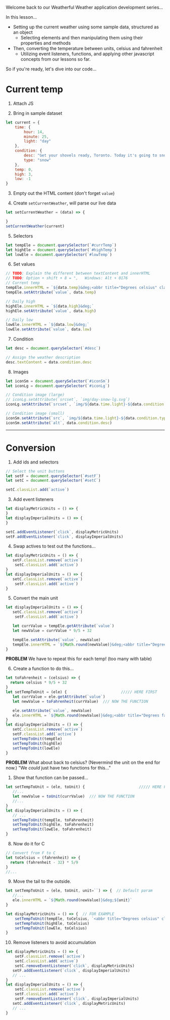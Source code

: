 Welcome back to our Weatherful Weather application development series...

In this lesson...
- Setting up the current weather using some sample data, structured as an object
   - Selecting elements and then manipulating them using their properties and methods
- Then, converting the temperature between units, celsius and fahrenheit
   - Utilizing event listeners, functions, and applying other javascript concepts from our lessons so far.

So if you're ready, let's dive into our code...


# Current temp

<!-- *************************************** -->
1. Attach JS


<!-- *************************************** -->
2. Bring in sample dataset
```js
let current = {
	time: {
		hour: 14,
		minute: 25,
		light: "day"
	},
	condition: {
		desc: "Get your shovels ready, Toronto. Today it's going to snow!",
		type: "snow"
	},
	temp: 0,
	high: 3,
	low: -1
}
```


<!-- *************************************** -->
3. Empty out the HTML content (don't forget `value`)


<!-- *************************************** -->
4. Create `setCurrentWeather`, will parse our live data

```js
let setCurrentWeather = (data) => {

}
setCurrentWeather(current)
```


<!-- *************************************** -->
5. Selectors
```js
let tempEle = document.querySelector(`#currTemp`)
let highEle = document.querySelector(`#highTemp`)
let lowEle = document.querySelector(`#lowTemp`)
```


<!-- *************************************** -->
6. Set values

```js
// TODO: Explain the different between textContent and innerHTML
// TODO: Option + shift + 8 = °,   Windows: Alt + 0176
// Current temp
tempEle.innerHTML = `${data.temp}&deg;<abbr title="Degrees celsius" class="unit">C</abbr>` //! HERE
tempEle.setAttribute(`value`, data.temp)

// Daily high
highEle.innerHTML = `${data.high}&deg;`
highEle.setAttribute(`value`, data.high)

// Daily low
lowEle.innerHTML = `${data.low}&deg;`
lowEle.setAttribute(`value`, data.low)
```


<!-- *************************************** -->
7. Condition 

```js
let desc = document.querySelector(`#desc`)

// Assign the weather description
desc.textContent = data.condition.desc
```

<!-- *************************************** -->
8. Images

```js
let iconSm = document.querySelector(`#iconSm`)
let iconLg = document.querySelector(`#iconLg`)

// Condition image (large)
// iconLg.setAttribute(`srcset`, `img/day-snow-lg.svg`)
iconLg.setAttribute(`srcset`, `img/${data.time.light}-${data.condition.type}-lg.svg`)

// Condition image (small)
iconSm.setAttribute(`src`, `img/${data.time.light}-${data.condition.type}-sm.svg`)
iconSm.setAttribute(`alt`, data.condition.desc)
```


----


# Conversion


<!-- *************************************** -->
1. Add ids and selectors

```js
// Select the unit buttons
let setF = document.querySelector(`#setF`)
let setC = document.querySelector(`#setC`)

setC.classList.add(`active`)
```

<!-- *************************************** -->
3. Add event listeners

```js
let displayMetricUnits = () => {
}
let displayImperialUnits = () => {
}

setC.addEventListener(`click`, displayMetricUnits)
setF.addEventListener(`click`, displayImperialUnits)
```

<!-- *************************************** -->
4. Swap actives to test out the functions...

```js
let displayMetricUnits = () => {
   setF.classList.remove(`active`)
	setC.classList.add(`active`)
}
let displayImperialUnits = () => {
   setC.classList.remove(`active`)
	setF.classList.add(`active`)
}
```

<!-- *************************************** -->
5. Convert the main unit

```js
let displayImperialUnits = () => {
   setC.classList.remove(`active`)
	setF.classList.add(`active`)

   let currValue = tempEle.getAttribute(`value`)
   let newValue = currValue * 9/5 + 32

   tempEle.setAttribute(`value`, newValue)
   tempEle.innerHTML = `${Math.round(newValue)}&deg;<abbr title="Degrees fahrenheit" class="unit">F</abbr>`
}
```
**PROBLEM**  We have to repeat this for each temp! (too many with table)


<!-- *************************************** -->
6. Create a function to do this...

```js
let toFahrenheit = (celsius) => {
  return celsius * 9/5 + 32
}
let setTempToUnit = (ele) {                        ///// HERE FIRST
   let currValue = ele.getAttribute(`value`)
   let newValue = toFahrenheit(currValue)  /// NOW THE FUNCTION

   ele.setAttribute(`value`, newValue)
   ele.innerHTML = `${Math.round(newValue)}&deg;<abbr title="Degrees fahrenheit" class="unit">F</abbr>`
}
let displayImperialUnits = () => {
   setC.classList.remove(`active`)
   setF.classList.add(`active`)
   setTempToUnit(tempEle)
   setTempToUnit(highEle)
   setTempToUnit(lowEle)
}
```
**PROBLEM**  What about back to celsius?  (Nevermind the unit on the end for now.)
"We *could* just have two functions for this..."

<!-- *************************************** -->
1. Show that function can be passed...

```js
let setTempToUnit = (ele, toUnit) {                        ///// HERE FIRST
   //...
   let newValue = toUnit(currValue)  /// NOW THE FUNCTION
   //...
}
let displayImperialUnits = () => {
   // ...
   setTempToUnit(tempEle, toFahrenheit)
   setTempToUnit(highEle, toFahrenheit)
   setTempToUnit(lowEle, toFahrenheit)
}
```


<!-- *************************************** -->
8. Now do it for C

```js
// Convert from F to C
let toCelsius = (fahrenheit) => {
  return (fahrenheit - 32) * 5/9
}
//...
```


<!-- *************************************** -->
9. Move the tail to the outside.

```js
let setTempToUnit = (ele, toUnit, unit=``) => {  // Default param
   //...
   ele.innerHTML = `${Math.round(newValue)}&deg;${unit}`
}

let displayMetricUnits = () => {  // FOR EXAMPLE
	setTempToUnit(tempEle, toCelsius, `<abbr title="Degrees celsius" class="unit">C</abbr>`)
	setTempToUnit(highEle, toCelsius)
	setTempToUnit(lowEle, toCelsius)
}
```


<!-- *************************************** -->
10. Remove listeners to avoid accumulation

```js
let displayMetricUnits = () => {
	setF.classList.remove(`active`)
	setC.classList.add(`active`)
	setC.removeEventListener(`click`, displayMetricUnits)
   setF.addEventListener(`click`, displayImperialUnits)
   // ...
}
let displayImperialUnits = () => {
	setC.classList.remove(`active`)
	setF.classList.add(`active`)
	setF.removeEventListener(`click`, displayImperialUnits)
   setC.addEventListener(`click`, displayMetricUnits)
   // ...
}


